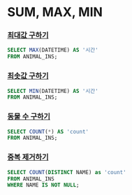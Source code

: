 # SUM, MAX, MIN

### [최대값 구하기](https://programmers.co.kr/learn/courses/30/lessons/59415)

```sql
SELECT MAX(DATETIME) AS '시간'
FROM ANIMAL_INS;
```

### [최솟값 구하기](https://programmers.co.kr/learn/courses/30/lessons/59038)

```sql
SELECT MIN(DATETIME) AS '시간'
FROM ANIMAL_INS;
```

### [동물 수 구하기](https://programmers.co.kr/learn/courses/30/lessons/59406)

```sql
SELECT COUNT(*) AS 'count'
FROM ANIMAL_INS;
```

### [중복 제거하기](https://programmers.co.kr/learn/courses/30/lessons/59408)

```sql
SELECT COUNT(DISTINCT NAME) as 'count'
FROM ANIMAL_INS
WHERE NAME IS NOT NULL;
```